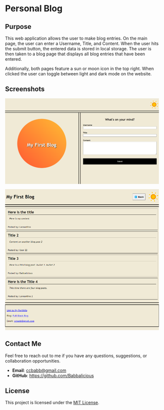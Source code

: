 # Personal Blog

## Purpose

This web application allows the user to make blog entries. On the main page, the user can enter a Username, Title, and Content. When the user hits the submit button, the entered data is stored in local storage. The user is then taken to a blog page that displays all blog entries that have been entered.

Additionally, both pages feature a sun or moon icon in the top right. When clicked the user can toggle between light and dark mode on the website.

## Screenshots

![Application Screenshot](assets/images/Screenshot.png)

![Application Screenshot 2](assets/images/Screenshot2.png)

## Contact Me

Feel free to reach out to me if you have any questions, suggestions, or collaboration opportunities.

- **Email**: ccbabb@gmail.com
- **GitHub**: https://github.com/Babbalicious

## License

This project is licensed under the [MIT License](https://opensource.org/licenses/MIT).
